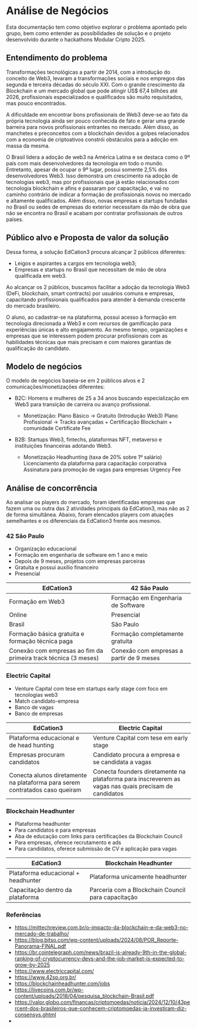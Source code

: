 # Análise de Negócios

Esta documentação tem como objetivo explorar o problema apontado pelo grupo, bem como entender as possibilidades de solução e o projeto desenvolvido durante o hackathons Modular Cripto 2025.

## Entendimento do problema

Transformações tecnológicas a partir de 2014, com a introdução do conceito de Web3, levaram a transformações sociais e nos empregos das segunda e terceira décadas do século XXI. Com o grande crescimento da Blockchain e um mercado global que pode atingir US$ 67,4 bilhões até 2026, profissionais especializados e qualificados são muito requisitados, mas pouco encontrados.

A dificuldade em encontrar bons profissionais de Web3 deve-se ao fato da própria tecnologia ainda ser pouco conhecida de fato e gerar uma grande barreira para novos profissionais entrantes no mercado. Além disso, as manchetes e preconceitos com a blockchain devidos a golpes relacionados com a economia de criptoativos constrói obstáculos para a adoção em massa da mesma.

O Brasil lidera a adoção de web3 na América Latina e se destaca como o 9º país com mais desenvolvedores da tecnologia em todo o mundo. Entretanto, apesar de ocupar o 9º lugar, possui somente 2,5% dos desenvolvedores Web3. Isso demonstra um crescimento na adoção de tecnologias web3, mas por profissionais que já estão relacionados com tecnologia blockchain e afins e passaram por capacitação, e vai no caminho contrário de indicar a formação de profissionais novos no mercado e altamente qualificados. Além disso, novas empresas e startups fundadas no Brasil ou sedes de empresas do exterior necessitam da mão de obra que não se encontra no Brasil e acabam por contratar profissionais de outros países.

## Público alvo e Proposta de valor da solução

Dessa forma, a solução EdCation3 procura alcançar 2 públicos diferentes:

- Leigos e aspirantes a cargos em tecnologia web3;
- Empresas e startups no Brasil que necessitam de mão de obra qualificada em web3.

Ao alcançar os 2 públicos, buscamos facilitar a adoção da tecnologia Web3 (DeFi, blockchain, smart contracts) por usuários comuns e empresas, capacitando profissionais qualificados para atender à demanda crescente do mercado brasileiro.

O aluno, ao cadastrar-se na plataforma, possui acesso à formação em tecnologia direcionada a Web3 e com recursos de gamificação para experiências únicas e alto engajamento. Ao mesmo tempo, organizações e empresas que se interessem podem procurar profissionais com as habilidades técnicas que mais precisam e com maiores garantias de qualificação do candidato.

## Modelo de negócios

O modelo de negócios baseia-se em 2 públicos alvos e 2 comunicações/monetizações diferentes:

- B2C: Homens e mulheres de 25 a 34 anos buscando especialização em Web3 para transição de carreira ou avanço profissional. 
    - Monetização: 
        Plano Básico → Gratuito (Introdução Web3)
        Plano Profissional → Tracks avançadas + Certificação Blockchain + comunidade
        Certificate Fee

- B2B: Startups Web3, fintechs, plataformas NFT, metaverso e instituições financeiras adotando Web3.
    - Monetização
        Headhunting (taxa de 20% sobre 1º salário)
        Licenciamento da plataforma para capacitação corporativa
        Assinatura para promoção de vagas para empresas
        Urgency Fee

## Análise de concorrência

Ao analisar os players do mercado, foram identificadas empresas que fazem uma ou outra das 2 atividades principais da EdCation3, mas não as 2 de forma simultânea. Abaixo, foram elencados players com atuações semelhantes e os diferenciais da EdCation3 frente aos mesmos.

### 42 São Paulo
- Organização educacional
- Formação em engenharia de software em 1 ano e meio
- Depois de 9 meses, projetos com empresas parceiras
- Gratuita e possui auxílio financeiro
- Presencial

EdCation3 | 42 São Paulo
--------- | ------------
Formação em Web3 | Formação em Engenharia de Software
Online | Presencial
Brasil | São Paulo
Formação básica gratuita e formação técnica paga | Formação completamente gratuita
Conexão com empresas ao fim da primeira track técnica (3 meses) | Conexão com empresas a partir de 9 meses


### Electric Capital
- Venture Capital com tese em startups early stage com foco em tecnologias web3
- Match candidato-empresa
- Banco de vagas
- Banco de empresas

EdCation3 | Electric Capital
--------- | ------------
Plataforma educacional e de head hunting | Venture Capital com tese em early stage
Empresas procuram candidatos | Candidato procura a empresa e se candidata a vagas
Conecta alunos diretamente na plataforma para serem contratados caso queiram | Conecta founders diretamente na plataforma para inscreverem as vagas nas quais precisam de candidatos



### Blockchain Headhunter

- Plataforma headhunter
- Para candidatos e para empresas
- Aba de educação com links para certificações da Blockchain Council
- Para empresas, oferece recrutamento e ads
- Para candidatos, oferece submissão de CV e aplicação para vagas

EdCation3 | Blockchain Headhunter
--------- | ------------
Plataforma educacional + headhunter | Plataforma unicamente headhunter
Capacitação dentro da plataforma | Parceria com a Blockchain Council para capacitação


### Referências
- https://mittechreview.com.br/o-impacto-da-blockchain-e-da-web3-no-mercado-de-trabalho/
- https://blog.bitso.com/wp-content/uploads/2024/08/POR_Reporte-Panorama-FINAL.pdf
- https://br.cointelegraph.com/news/brazil-is-already-9th-in-the-global-ranking-of-cryptocurrency-devs-and-the-job-market-is-expected-to-grow-by-2025
- https://www.electriccapital.com/
- https://www.42sp.org.br/
- https://blockchainheadhunter.com/jobs
- https://livecoins.com.br/wp-content/uploads/2018/04/pesquisa_blockchain-Brasil.pdf
- https://valor.globo.com/financas/criptomoedas/noticia/2024/12/10/43percent-dos-brasileiros-que-conhecem-criptomoedas-ja-investiram-diz-consensys.ghtml
- 
